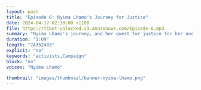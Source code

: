 ```yaml
---
layout: post
title: "Episode 6: Nyima Lhamo's Journey for Justice"
date: 2024-04-17 02:30:00 +1100
file: https://tibet-unlocked.s3.amazonaws.com/Episode-6.mp3
summary: "Nyima Lhamo's journey, and her quest for justice for her uncle who was wrongly imprisoned by China, sheds light on the many ways China tries to control and intimidate Tibetans, including through the use of transnational repression. April 2024 marks 22 years since Tenzin Delek Rinpoche's was arrested. One of the most prominent Tibetan political prisoners in recent Tibetan history, his untimely death in a Chinese prison in 2015 remains both a mystery and a tragedy. In this interview, Nyima Lhamo shares her touching memories of Rinpoche in Tibet and reveals the extreme measures she and her family were driven in their fight for truth and justice."
duration: "1:09" 
length: "74352483"
explicit: "no" 
keywords: "activists,Campaign"
block: "no" 
voices: "Nyima Lhamo"

thumbnail: "images/thumbnail/banner-nyima-lhamo.png"
---
```


